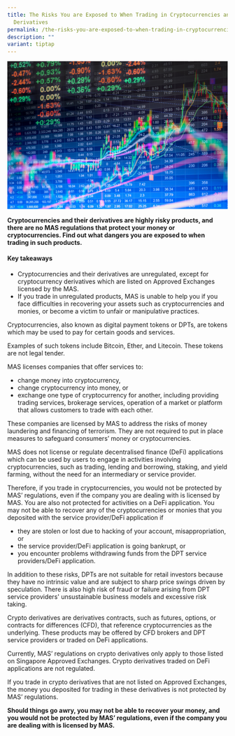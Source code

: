 ```yaml
---
title: The Risks You are Exposed to When Trading in Cryptocurrencies and their
  Derivatives
permalink: /the-risks-you-are-exposed-to-when-trading-in-cryptocurrencies-and-their-derivatives/
description: ""
variant: tiptap
---
```

![Risks when trading in crypto](/images/crypto%20coins%20tokens.jfif)

**Cryptocurrencies and their derivatives are highly risky products, and there are no MAS regulations that protect your money or cryptocurrencies. Find out what dangers you are exposed to when trading in such products.**

#### Key takeaways

*   Cryptocurrencies and their derivatives are unregulated, except for cryptocurrency derivatives which are listed on Approved Exchanges licensed by the MAS.
*   If you trade in unregulated products, MAS is unable to help you if you face difficulties in recovering your assets such as cryptocurrencies and monies, or become a victim to unfair or manipulative practices.

Cryptocurrencies, also known as digital payment tokens or DPTs, are tokens which may be used to pay for certain goods and services.

Examples of such tokens include Bitcoin, Ether, and Litecoin. These tokens are not legal tender.

MAS licenses companies that offer services to:

*   change money into cryptocurrency,
*   change cryptocurrency into money, or
*   exchange one type of cryptocurrency for another, including providing trading services, brokerage services, operation of a market or platform that allows customers to trade with each other.

These companies are licensed by MAS to address the risks of money laundering and financing of terrorism. They are not required to put in place measures to safeguard consumers’ money or cryptocurrencies.

MAS does not license or regulate decentralised finance (DeFi) applications which can be used by users to engage in activities involving cryptocurrencies, such as trading, lending and borrowing, staking, and yield farming, without the need for an intermediary or service provider. 

Therefore, if you trade in cryptocurrencies, you would not be protected by MAS’ regulations, even if the company you are dealing with is licensed by MAS. You are also not protected for activities on a DeFi application. You may not be able to recover any of the cryptocurrencies or monies that you deposited with the service provider/DeFi application if 

*   they are stolen or lost due to hacking of your account, misappropriation, or
*   the service provider/DeFi application is going bankrupt, or
*   you encounter problems withdrawing funds from the DPT service providers/DeFi application.

In addition to these risks, DPTs are not suitable for retail investors because they have no intrinsic value and are subject to sharp price swings driven by speculation. There is also high risk of fraud or failure arising from DPT service providers' unsustainable business models and excessive risk taking. 

Crypto derivatives are derivatives contracts, such as futures, options, or contracts for differences (CFD), that reference cryptocurrencies as the underlying. These products may be offered by CFD brokers and DPT service providers or traded on DeFi applications.

Currently, MAS’ regulations on crypto derivatives only apply to those listed on Singapore Approved Exchanges. Crypto derivatives traded on DeFi applications are not regulated. 

If you trade in crypto derivatives that are not listed on Approved Exchanges, the money you deposited for trading in these derivatives is not protected by MAS’ regulations.

**Should things go awry, you may not be able to recover your money, and you would not be protected by MAS’ regulations, even if the company you are dealing with is licensed by MAS.**